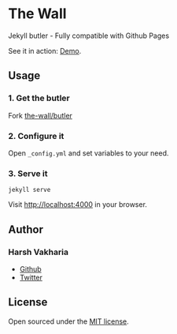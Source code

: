 # The Wall

Jekyll butler - Fully compatible with Github Pages

See it in action: [Demo](http://the-wall.github.io).


## Usage


### 1. Get the butler

Fork [the-wall/butler](https://github.com/the-wall/butler)


### 2. Configure it

Open `_config.yml` and set variables to your need.


### 3. Serve it

    jekyll serve

Visit <http://localhost:4000> in your browser.


## Author


### Harsh Vakharia

  - [Github](https://github.com/harshjv)
  - [Twitter](https://twitter.com/harshjv)


## License

Open sourced under the [MIT license](LICENSE).